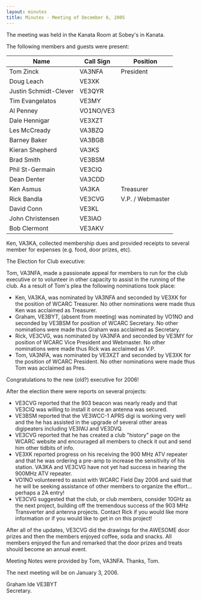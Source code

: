 ```yaml
---
layout: minutes
title: Minutes - Meeting of December 6, 2005
---
```

The meeting was held in the Kanata Room at Sobey's in Kanata.

The following members and guests were present:

| Name                   | Call Sign  | Position         |
|------------------------|------------|------------------|
| Tom Zinck              | VA3NFA     | President        |
| Doug Leach             | VE3XK      |                  |
| Justin Schmidt-Clever  | VE3QYR     |                  |
| Tim Evangelatos        | VE3MY      |                  |
| Al Penney              | VO1NO/VE3  |                  |
| Dale Hennigar          | VE3XZT     |                  |
| Les McCready           | VA3BZQ     |                  |
| Barney Baker           | VA3BGB     |                  |
| Kieran Shepherd        | VA3KS      |                  |
| Brad Smith             | VE3BSM     |                  |
| Phil St-Germain        | VE3CIQ     |                  |
| Dean Denter            | VA3CDD     |                  |
| Ken Asmus              | VA3KA      | Treasurer        |
| Rick Bandla            | VE3CVG     | V.P. / Webmaster |
| David Conn             | VE3KL      |                  |
| John Christensen       | VE3IAO     |                  |
| Bob Clermont           | VE3AKV     |                  |

Ken, VA3KA, collected membership dues and provided receipts
to several member for expenses (e.g. food, door
prizes, etc).

The Election for Club executive:

Tom, VA3NFA, made a
passionate appeal for members to run for the club
executive or to volunteer in other capacity to assist in
the running of the club. As a result of Tom's plea the
following nominations took place:

* Ken, VA3KA, was nominated by VA3NFA and seconded by VE3XK for the position of WCARC Treasurer. No other nominations were made thus Ken was acclaimed as Treasurer.
* Graham, VE3BYT, (absent from meeting) was nominated by VO1NO and seconded by VE3BSM for position of WCARC Secretary. No other nominations were made thus Graham was acclaimed as Secretary.
* Rick, VE3CVG, was nominated by VA3NFA and seconded by VE3MY for position of WCARC Vice President and Webmaster. No other nominations were made thus Rick was acclaimed as V.P.
* Tom, VA3NFA, was nominated by VE3XZT and seconded by VE3XK for the position of WCARC President. No other nominations were made thus Tom was acclaimed as Pres.

Congratulations to the new (old?) executive for 2006!

After the election there were reports on several
projects:

* VE3CVG reported that the 903 beacon was nearly ready and that VE3CIQ was willing to install it once an antenna was secured.
* VE3BSM reported that the VE3WCC-1 APRS digi is working very well and the he has assisted in the upgrade of several other areas digipeaters including VE3IWJ and VE3DVQ.
* VE3CVG reported that he has created a club "history" page on the WCARC website and encouraged all members to check it out and send him other tidbits of info.
* VE3XK reported progress on his receiving the 900 MHz ATV repeater and that he was ordering a pre-amp to increase the sensitivity of his station. VA3KA and VE3CVG have not yet had success in hearing the 900MHz ATV repeater.
* VO1NO volunteered to assist with WCARC Field Day 2006 and said that he will be seeking assistance of other members to organize the effort... perhaps a 2A entry!
* VE3CVG suggested that the club, or club members, consider 10GHz as the next project, building off the tremendous success of the 903 MHz Transverter and antenna projects. Contact Rick if you would like more information or if you would like to get in on this project!

After all of the updates, VE3CVG did the drawings
for the AWESOME door prizes and then the members enjoyed coffee, soda and snacks. All members enjoyed the fun and remarked that the door prizes and treats should
become an annual event.

Meeting Notes were provided by Tom, VA3NFA. Thanks,
Tom.

The next meeting will be on January 3, 2006.

Graham Ide VE3BYT  
Secretary.
